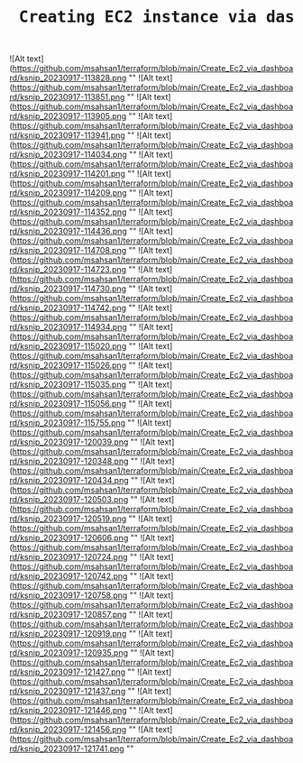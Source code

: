<pre>
<h1> Creating EC2 instance via dashboard </h1>
</pre>

![Alt text](https://github.com/msahsan1/terraform/blob/main/Create_Ec2_via_dashboard/ksnip_20230917-113828.png ""
![Alt text](https://github.com/msahsan1/terraform/blob/main/Create_Ec2_via_dashboard/ksnip_20230917-113851.png ""
![Alt text](https://github.com/msahsan1/terraform/blob/main/Create_Ec2_via_dashboard/ksnip_20230917-113905.png ""
![Alt text](https://github.com/msahsan1/terraform/blob/main/Create_Ec2_via_dashboard/ksnip_20230917-113941.png ""
![Alt text](https://github.com/msahsan1/terraform/blob/main/Create_Ec2_via_dashboard/ksnip_20230917-114034.png ""
![Alt text](https://github.com/msahsan1/terraform/blob/main/Create_Ec2_via_dashboard/ksnip_20230917-114201.png ""
![Alt text](https://github.com/msahsan1/terraform/blob/main/Create_Ec2_via_dashboard/ksnip_20230917-114209.png ""
![Alt text](https://github.com/msahsan1/terraform/blob/main/Create_Ec2_via_dashboard/ksnip_20230917-114352.png ""
![Alt text](https://github.com/msahsan1/terraform/blob/main/Create_Ec2_via_dashboard/ksnip_20230917-114436.png ""
![Alt text](https://github.com/msahsan1/terraform/blob/main/Create_Ec2_via_dashboard/ksnip_20230917-114708.png ""
![Alt text](https://github.com/msahsan1/terraform/blob/main/Create_Ec2_via_dashboard/ksnip_20230917-114723.png ""
![Alt text](https://github.com/msahsan1/terraform/blob/main/Create_Ec2_via_dashboard/ksnip_20230917-114730.png ""
![Alt text](https://github.com/msahsan1/terraform/blob/main/Create_Ec2_via_dashboard/ksnip_20230917-114742.png ""
![Alt text](https://github.com/msahsan1/terraform/blob/main/Create_Ec2_via_dashboard/ksnip_20230917-114934.png ""
![Alt text](https://github.com/msahsan1/terraform/blob/main/Create_Ec2_via_dashboard/ksnip_20230917-115020.png ""
![Alt text](https://github.com/msahsan1/terraform/blob/main/Create_Ec2_via_dashboard/ksnip_20230917-115026.png ""
![Alt text](https://github.com/msahsan1/terraform/blob/main/Create_Ec2_via_dashboard/ksnip_20230917-115035.png ""
![Alt text](https://github.com/msahsan1/terraform/blob/main/Create_Ec2_via_dashboard/ksnip_20230917-115056.png ""
![Alt text](https://github.com/msahsan1/terraform/blob/main/Create_Ec2_via_dashboard/ksnip_20230917-115755.png ""
![Alt text](https://github.com/msahsan1/terraform/blob/main/Create_Ec2_via_dashboard/ksnip_20230917-120039.png ""
![Alt text](https://github.com/msahsan1/terraform/blob/main/Create_Ec2_via_dashboard/ksnip_20230917-120348.png ""
![Alt text](https://github.com/msahsan1/terraform/blob/main/Create_Ec2_via_dashboard/ksnip_20230917-120434.png ""
![Alt text](https://github.com/msahsan1/terraform/blob/main/Create_Ec2_via_dashboard/ksnip_20230917-120503.png ""
![Alt text](https://github.com/msahsan1/terraform/blob/main/Create_Ec2_via_dashboard/ksnip_20230917-120519.png ""
![Alt text](https://github.com/msahsan1/terraform/blob/main/Create_Ec2_via_dashboard/ksnip_20230917-120606.png ""
![Alt text](https://github.com/msahsan1/terraform/blob/main/Create_Ec2_via_dashboard/ksnip_20230917-120724.png ""
![Alt text](https://github.com/msahsan1/terraform/blob/main/Create_Ec2_via_dashboard/ksnip_20230917-120742.png ""
![Alt text](https://github.com/msahsan1/terraform/blob/main/Create_Ec2_via_dashboard/ksnip_20230917-120758.png ""
![Alt text](https://github.com/msahsan1/terraform/blob/main/Create_Ec2_via_dashboard/ksnip_20230917-120857.png ""
![Alt text](https://github.com/msahsan1/terraform/blob/main/Create_Ec2_via_dashboard/ksnip_20230917-120919.png ""
![Alt text](https://github.com/msahsan1/terraform/blob/main/Create_Ec2_via_dashboard/ksnip_20230917-120935.png ""
![Alt text](https://github.com/msahsan1/terraform/blob/main/Create_Ec2_via_dashboard/ksnip_20230917-121427.png ""
![Alt text](https://github.com/msahsan1/terraform/blob/main/Create_Ec2_via_dashboard/ksnip_20230917-121437.png ""
![Alt text](https://github.com/msahsan1/terraform/blob/main/Create_Ec2_via_dashboard/ksnip_20230917-121446.png ""
![Alt text](https://github.com/msahsan1/terraform/blob/main/Create_Ec2_via_dashboard/ksnip_20230917-121456.png "" 
![Alt text](https://github.com/msahsan1/terraform/blob/main/Create_Ec2_via_dashboard/ksnip_20230917-121741.png ""
